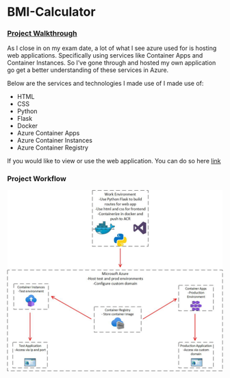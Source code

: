 # BMI-Calculator

### [Project Walkthrough](https://kmac907.tech/index.php/2023/09/12/microsoft-azure-bmi-calculator/)

As I close in on my exam date, a lot of what I see azure used for is hosting web applications. Specifically using services like Container Apps and Container Instances. So I’ve gone through and hosted my own application go get a better understanding of these services in Azure.

Below are the services and technologies I made use of I made use of:

  - HTML
  - CSS
  - Python
  - Flask
  - Docker
  - Azure Container Apps
  - Azure Container Instances
  - Azure Container Registry

If you would like to view or use the web application. You can do so here [link](bmi.kmac907.tech)

### Project Workflow

![Drawing1](https://github.com/Kmac907/BMI-Calculator/blob/main/Drawing2.jpg)
